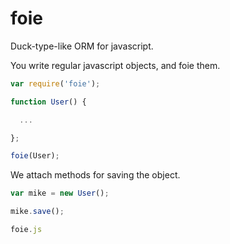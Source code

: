 foie
====

Duck-type-like ORM for javascript.

You write regular javascript objects, and foie them.

```js
var require('foie');

function User() {

  ...

};

foie(User);
```
We attach methods for saving the object.

```js
var mike = new User();

mike.save();
```

```js
foie.js

```
